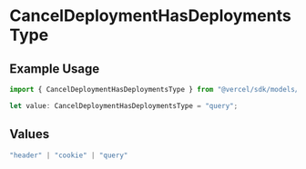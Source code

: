 # CancelDeploymentHasDeploymentsType

## Example Usage

```typescript
import { CancelDeploymentHasDeploymentsType } from "@vercel/sdk/models/canceldeploymentop.js";

let value: CancelDeploymentHasDeploymentsType = "query";
```

## Values

```typescript
"header" | "cookie" | "query"
```